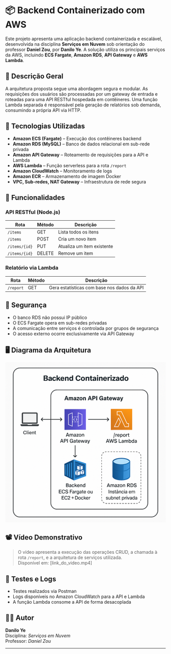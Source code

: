 # 📦 Backend Containerizado com AWS

Este projeto apresenta uma aplicação backend containerizada e escalável, desenvolvida na disciplina **Serviços em Nuvem** sob orientação do professor **Daniel Zou**, por **Danilo Ye**. A solução utiliza os principais serviços da AWS, incluindo **ECS Fargate**, **Amazon RDS**, **API Gateway** e **AWS Lambda**.

## 📌 Descrição Geral

A arquitetura proposta segue uma abordagem segura e modular. As requisições dos usuários são processadas por um gateway de entrada e roteadas para uma API RESTful hospedada em contêineres. Uma função Lambda separada é responsável pela geração de relatórios sob demanda, consumindo a própria API via HTTP.

## 🔧 Tecnologias Utilizadas

- **Amazon ECS (Fargate)** – Execução dos contêineres backend
- **Amazon RDS (MySQL)** – Banco de dados relacional em sub-rede privada
- **Amazon API Gateway** – Roteamento de requisições para a API e Lambda
- **AWS Lambda** – Função serverless para a rota `/report`
- **Amazon CloudWatch** – Monitoramento de logs
- **Amazon ECR** – Armazenamento de imagem Docker
- **VPC, Sub-redes, NAT Gateway** – Infraestrutura de rede segura

## 🔄 Funcionalidades

### API RESTful (Node.js)

| Rota             | Método | Descrição                      |
|------------------|--------|--------------------------------|
| `/items`         | GET    | Lista todos os itens           |
| `/items`         | POST   | Cria um novo item              |
| `/items/{id}`    | PUT    | Atualiza um item existente     |
| `/items/{id}`    | DELETE | Remove um item                 |

### Relatório via Lambda

| Rota       | Método | Descrição                                |
|------------|--------|--------------------------------------------|
| `/report`  | GET    | Gera estatísticas com base nos dados da API |

## 🔐 Segurança

- O banco RDS não possui IP público
- O ECS Fargate opera em sub-redes privadas
- A comunicação entre serviços é controlada por grupos de segurança
- O acesso externo ocorre exclusivamente via API Gateway

## 🖥️ Diagrama da Arquitetura

![Diagrama da Arquitetura](img/diagrama_arq.png)

## 📽️ Vídeo Demonstrativo

> O vídeo apresenta a execução das operações CRUD, a chamada à rota `/report`, e a arquitetura de serviços utilizada.  
> Disponível em: [link_do_video.mp4]

## 🧪 Testes e Logs

- Testes realizados via Postman
- Logs disponíveis no Amazon CloudWatch para a API e Lambda
- A função Lambda consome a API de forma desacoplada

## 👨‍💻 Autor

**Danilo Ye**  
Disciplina: *Serviços em Nuvem*  
Professor: *Daniel Zou*

---

